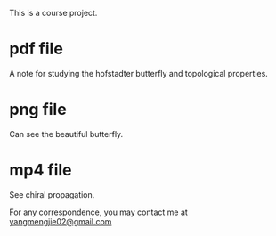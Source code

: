This is a course project. 

# pdf file
A note for studying the hofstadter butterfly and topological properties. 

# png file
Can see the beautiful butterfly. 

# mp4 file
See chiral propagation. 

For any correspondence, you may contact me at yangmengjie02@gmail.com 
